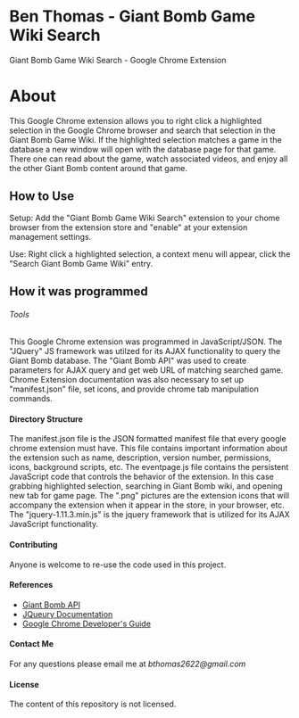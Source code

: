 Ben Thomas - Giant Bomb Game Wiki Search
===============================

Giant Bomb Game Wiki Search - Google Chrome Extension

# **About**

This Google Chrome extension allows you to right click a highlighted selection in the Google Chrome browser and search that selection in the Giant Bomb Game Wiki. If the highlighted selection matches a game in the database a new window will open with the database page for that game. There one can read about the game, watch associated videos, and enjoy all the other Giant Bomb content around that game. 

## How to Use 

Setup: Add the "Giant Bomb Game Wiki Search" extension to your chome browser from the extension store and "enable" at your extension management settings. 

Use: Right click a highlighted selection, a context menu will appear, click the "Search Giant Bomb Game Wiki" entry. 

## How it was programmed

###### Tools
This Google Chrome extension was programmed in JavaScript/JSON. The "JQuery" JS framework was utilzed for its AJAX functionality to query the Giant Bomb database. The "Giant Bomb API" was used to create parameters for AJAX query and get web URL of matching searched game. Chrome Extension documentation was also necessary to set up "manifest.json" file, set icons, and provide chrome tab manipulation commands. 

#### Directory Structure

The manifest.json file is the JSON formatted manifest file that every google chrome extension must have. This file contains important information about the extension such as name, description, version number, permissions, icons, background scripts, etc. The eventpage.js file contains the persistent JavaScript code that controls the behavior of the extension. In this case grabbing highlighted selection, searching in Giant Bomb wiki, and opening new tab for game page. The ".png" pictures are the extension icons that will accompany the extension when it appear in the store, in your browser, etc. The "jquery-1.11.3.min.js" is the jquery framework that is utilized for its AJAX JavaScript functionality. 

#### Contributing

Anyone is welcome to re-use the code used in this project.

#### References

* [Giant Bomb API](http://www.giantbomb.com/api/)
* [JQueury Documentation](https://api.jquery.com/)
* [Google Chrome Developer's Guide](https://developer.chrome.com/extensions/devguide)

#### Contact Me

For any questions please email me at _bthomas2622@gmail.com_

#### License

The content of this repository is not licensed. 